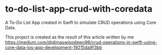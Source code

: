 # to-do-list-app-crud-with-coredata
A To-Do List App created in Swift to simulate CRUD operations using Core Data.

This project is created as the result of this article written by me https://medium.com/@dimaswisodewo98/crud-operations-in-swift-using-core-data-ios-app-development-19215da9f3bb
